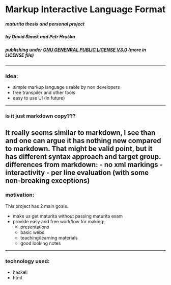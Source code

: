 # Markup Interactive Language Format
#####  maturita thesis and personal project
##### by David Šimek and Petr Hruška
##### publishing under <ins>GNU GENENRAL PUBLIC LICENSE V3.0</ins> (more in LICENSE file)
-----
### idea:
- simple markup language usable by non developers
- free transpiler and other tools
- easy to use UI (in future)
-----
### is it just markdown copy???  
It really seems similar to markdown, I see than and one can argue it has nothing new compared to markdown. That might be valid point, but it has different syntax approach and target group.  
differences from markdown:
    - no xml markings
    - interactivity
    - per line evaluation (with some non-breaking exceptions)
-----
### motivation:

This project has 2 main goals.
- make us get maturita without passing maturita exam
- provide easy and free workflow for making:
    - presentations
    - basic webs
    - teaching/learning materials
    - good looking notes
-----
### technology used:
- haskell
- html
